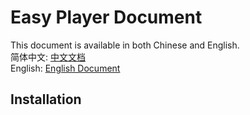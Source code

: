 # Easy Player Document
This document is available in both Chinese and English.  
简体中文: [中文文档](https://stripepython.github.io/easyplayer/chinese/)  
English: [English Document](https://stripepython.github.io/easyplayer/)

## Installation